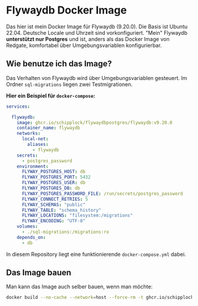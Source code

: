 # Flywaydb Docker Image

Das hier ist mein Docker Image für Flywaydb (9.20.0).
Die Basis ist Ubuntu 22.04. Deutsche Locale und Uhrzeit sind vorkonfiguriert.
"Mein" Flywaydb **unterstützt nur Postgres** und ist, anders als das Docker Image von Redgate, komfortabel über Umgebungsvariablen konfigurierbar.

## Wie benutze ich das Image?

Das Verhalten von Flywaydb wird über Umgebungsvariablen gesteuert.
Im Ordner `sql-migrations` liegen zwei Testmigrationen.

**Hier ein Beispiel für `docker-compose`:**

```yaml
services:

  flywaydb:
    image: ghcr.io/schipplock/flywaydbpostgres/flywaydb:v9.20.0
    container_name: flywaydb
    networks:
      local-net:
        aliases:
          - flywaydb
    secrets:
      - postgres_password
    environment:
      FLYWAY_POSTGRES_HOST: db
      FLYWAY_POSTGRES_PORT: 5432
      FLYWAY_POSTGRES_USER: db
      FLYWAY_POSTGRES_DB: db
      FLYWAY_POSTGRES_PASSWORD_FILE: /run/secrets/postgres_password
      FLYWAY_CONNECT_RETRIES: 5
      FLYWAY_SCHEMAS: "public"
      FLYWAY_TABLE: "schema_history"
      FLYWAY_LOCATIONS: "filesystem:/migrations"
      FLYWAY_ENCODING: "UTF-8"
    volumes:
      - ./sql-migrations:/migrations:ro
    depends_on:
      - db
```

In diesem Repository liegt eine funktionierende `docker-compose.yml` dabei.

## Das Image bauen

Man kann das Image auch selber bauen, wenn man möchte:

```bash
docker build --no-cache --network=host --force-rm -t ghcr.io/schipplock/flywaydbpostgres/flywaydb:v9.20.0 .
```
